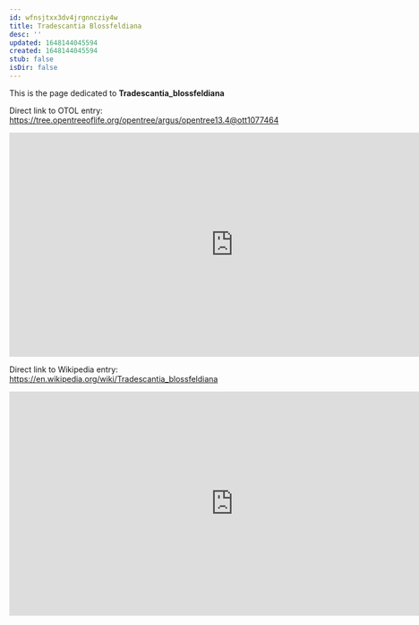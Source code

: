 ```yaml
---
id: wfnsjtxx3dv4jrgnncziy4w
title: Tradescantia Blossfeldiana
desc: ''
updated: 1648144045594
created: 1648144045594
stub: false
isDir: false
---
```

This is the page dedicated to **Tradescantia_blossfeldiana**


Direct link to OTOL entry: https://tree.opentreeoflife.org/opentree/argus/opentree13.4@ott1077464



<html>
    <body>
    <iframe src="https://tree.opentreeoflife.org/opentree/argus/opentree13.4@ott1077464"
    width="800" height="400" frameborder="0" allowfullscreen> </iframe>
    </body>
</html>
    


Direct link to Wikipedia entry: https://en.wikipedia.org/wiki/Tradescantia_blossfeldiana



<html>
    <body>
    <iframe src="https://en.wikipedia.org/wiki/Tradescantia_blossfeldiana"
    width="800" height="400" frameborder="0" allowfullscreen> </iframe>
    </body>
</html>
    
